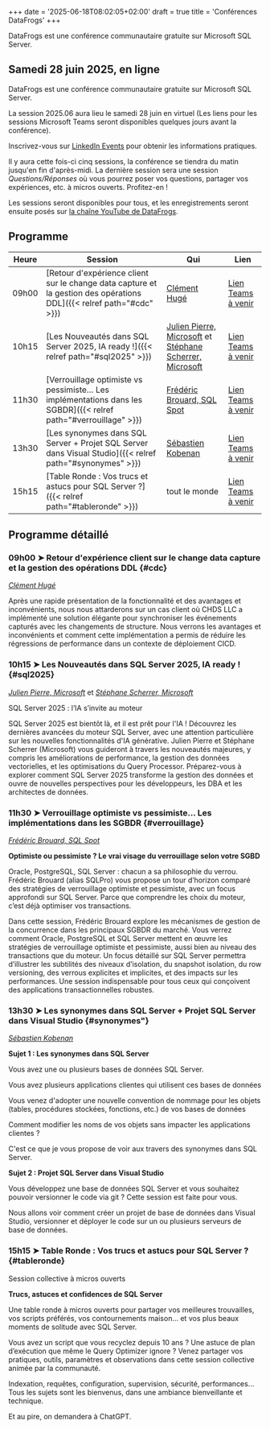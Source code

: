 +++
date = '2025-06-18T08:02:05+02:00'
draft = true
title = 'Conférences DataFrogs'
+++

DataFrogs est une conférence communautaire gratuite sur Microsoft SQL Server.

<!--more-->

## Samedi 28 juin 2025, en ligne

DataFrogs est une conférence communautaire gratuite sur Microsoft SQL Server.

La session 2025.06 aura lieu le samedi 28 juin en virtuel (Les liens pour les sessions Microsoft Teams seront disponibles quelques jours avant la conférence).

Inscrivez-vous sur [LinkedIn Events](https://www.linkedin.com/events/datafrogs2025-067322990104753471488) pour obtenir les informations pratiques.

Il y aura cette fois-ci cinq sessions, la conférence se tiendra du matin jusqu'en fin d'après-midi. La dernière session sera une session _Questions/Réponses_ où vous pourrez poser vos questions, partager vos expériences, etc. à micros ouverts. Profitez-en !

Les sessions seront disponibles pour tous, et les enregistrements seront ensuite posés sur [la chaîne YouTube de DataFrogs](https://www.youtube.com/@datafrogs).

## Programme

| Heure | Session | Qui | Lien |
| -------- | ------ | ------ | ------ |
| 09h00 | [Retour d'expérience client sur le change data capture et la gestion des opérations DDL]({{< relref path="#cdc" >}}) | [Clément Hugé](https://www.linkedin.com/in/clementhuge/) | [Lien Teams à venir]() |
| 10h15 | [Les Nouveautés dans SQL Server 2025, IA ready !]({{< relref path="#sql2025" >}}) | [Julien Pierre, Microsoft](https://www.linkedin.com/in/julien-pierre-15782127/) et [Stéphane Scherrer, Microsoft](https://www.linkedin.com/in/stephanescherrer/) | [Lien Teams à venir]() |
| 11h30 | [Verrouillage optimiste vs pessimiste… Les implémentations dans les SGBDR]({{< relref path="#verrouillage" >}}) | [Frédéric Brouard, SQL Spot](https://www.linkedin.com/in/frederic-brouard-alias-sqlpro-914761) | [Lien Teams à venir]() |
| 13h30 | [Les synonymes dans SQL Server + Projet SQL Server dans Visual Studio]({{< relref path="#synonymes" >}}) | [Sébastien Kobenan](https://www.linkedin.com/in/sebastien-kobenan/) | [Lien Teams à venir]() |
| 15h15 | [Table Ronde : Vos trucs et astucs pour SQL Server ?]({{< relref path="#tableronde" >}}) | tout le monde | [Lien Teams à venir]() |

## Programme détaillé

### 09h00 &#10148; Retour d'expérience client sur le change data capture et la gestion des opérations DDL {#cdc}

[_Clément Hugé_](https://www.linkedin.com/in/clementhuge/)

Après une rapide présentation de la fonctionnalité et des avantages et inconvénients, nous nous attarderons sur un cas client où CHDS LLC a implémenté une solution élégante pour synchroniser les événements capturés avec les changements de structure. Nous verrons les avantages et inconvénients et comment cette implémentation a permis de réduire les régressions de performance dans un contexte de déploiement CICD.

### 10h15 &#10148; Les Nouveautés dans SQL Server 2025, IA ready ! {#sql2025}

[_Julien Pierre, Microsoft_](https://www.linkedin.com/in/julien-pierre-15782127/) et [_Stéphane Scherrer, Microsoft_](https://www.linkedin.com/in/stephanescherrer/)

SQL Server 2025 : l’IA s’invite au moteur

SQL Server 2025 est bientôt là, et il est prêt pour l'IA ! Découvrez les dernières avancées du moteur SQL Server, avec une attention particulière sur les nouvelles fonctionnalités d'IA générative. Julien Pierre et Stéphane Scherrer (Microsoft) vous guideront à travers les nouveautés majeures, y compris les améliorations de performance, la gestion des données vectorielles, et les optimisations du Query Processor. Préparez-vous à explorer comment SQL Server 2025 transforme la gestion des données et ouvre de nouvelles perspectives pour les développeurs, les DBA et les architectes de données.

### 11h30 &#10148; Verrouillage optimiste vs pessimiste… Les implémentations dans les SGBDR {#verrouillage}

[_Frédéric Brouard, SQL Spot_](https://www.linkedin.com/in/frederic-brouard-alias-sqlpro-914761)

**Optimiste ou pessimiste ? Le vrai visage du verrouillage selon votre SGBD**

Oracle, PostgreSQL, SQL Server : chacun a sa philosophie du verrou. Frédéric Brouard (alias SQLPro) vous propose un tour d’horizon comparé des stratégies de verrouillage optimiste et pessimiste, avec un focus approfondi sur SQL Server. Parce que comprendre les choix du moteur, c’est déjà optimiser vos transactions.

Dans cette session, Frédéric Brouard explore les mécanismes de gestion de la concurrence dans les principaux SGBDR du marché. Vous verrez comment Oracle, PostgreSQL et SQL Server mettent en œuvre les stratégies de verrouillage optimiste et pessimiste, aussi bien au niveau des transactions que du moteur.
Un focus détaillé sur SQL Server permettra d’illustrer les subtilités des niveaux d’isolation, du snapshot isolation, du row versioning, des verrous explicites et implicites, et des impacts sur les performances. Une session indispensable pour tous ceux qui conçoivent des applications transactionnelles robustes.

### 13h30 &#10148; Les synonymes dans SQL Server + Projet SQL Server dans Visual Studio {#synonymes"} 

[_Sébastien Kobenan_](https://www.linkedin.com/in/sebastien-kobenan/)

**Sujet 1 : Les synonymes dans SQL Server**

Vous avez une ou plusieurs bases de données SQL Server. 

Vous avez plusieurs applications clientes qui utilisent ces bases de données

Vous venez d'adopter une nouvelle convention de nommage pour les objets (tables, procédures stockées, fonctions, etc.) de vos bases de données 

Comment modifier les noms de vos objets sans impacter les applications clientes ?

C'est ce que je vous propose de voir aux travers des synonymes dans SQL Server.

**Sujet 2 : Projet SQL Server dans Visual Studio**

Vous développez une base de données SQL Server et vous souhaitez pouvoir versionner le code via git ? Cette session est  faite pour vous.

Nous allons voir comment créer un projet de base de données dans Visual Studio, versionner et déployer le code sur un ou plusieurs serveurs de base de données.

### 15h15 &#10148; Table Ronde : Vos trucs et astucs pour SQL Server ? {#tableronde}

Session collective à micros ouverts

**Trucs, astuces et confidences de SQL Server**

Une table ronde à micros ouverts pour partager vos meilleures trouvailles, vos scripts préférés, vos contournements maison… et vos plus beaux moments de solitude avec SQL Server.

Vous avez un script que vous recyclez depuis 10 ans ? Une astuce de plan d’exécution que même le Query Optimizer ignore ? Venez partager vos pratiques, outils, paramètres et observations dans cette session collective animée par la communauté.

Indexation, requêtes, configuration, supervision, sécurité, performances… Tous les sujets sont les bienvenus, dans une ambiance bienveillante et technique.

Et au pire, on demandera à ChatGPT.